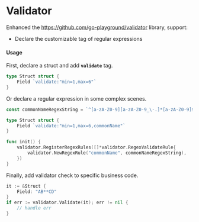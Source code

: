 # Validator

Enhanced the https://github.com/go-playground/validator library, support:
- Declare the customizable tag of regular expressions

#### Usage

First, declare a struct and add **`validate`** tag.
```go
type Struct struct {
    Field `validate:"min=1,max=6"`
}
```

Or declare a regular expression in some complex scenes.
```go
const commonNameRegexString = `^[a-zA-Z0-9][a-zA-Z0-9_\-.]*[a-zA-Z0-9]$`

type Struct struct {
    Field `validate:"min=1,max=6,commonName"`
}

func init() {
    validator.RegisterRegexRules([]*validator.RegexValidateRule{
		validator.NewRegexRule("commonName", commonNameRegexString),
	})
}
```

Finally, add validator check to specific business code.
```go
it := &Struct {
    Field: "AB**CD"
}
if err := validator.Validate(it); err != nil {
    // handle err
}
```